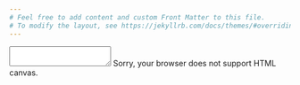 ```yaml
---
# Feel free to add content and custom Front Matter to this file.
# To modify the layout, see https://jekyllrb.com/docs/themes/#overriding-theme-defaults
---
```

<link rel="stylesheet" href="{{ "/assets/main.css" | relative_url }}">
<link rel="preconnect" href="https://fonts.gstatic.com">
<link href="https://fonts.googleapis.com/css2?family=Source+Code+Pro&display=swap" rel="stylesheet">
<link rel="stylesheet" href="/src/main.css">

<div id="jshContainer">
    <textarea id="jshTextArea" name="jsh">
    </textarea>
    <canvas id="snakeCanvas">
    Sorry, your browser does not support HTML canvas.
    </canvas>
</div>

<script src="src/fs.js" type="text/javascript"></script>
<script src="src/jsh.js" type="text/javascript"></script>
<script src="src/snake.js" type="text/javascript"></script>